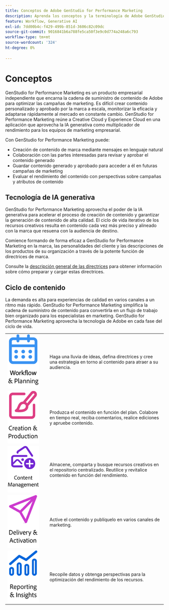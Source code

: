 ```yaml
---
title: Conceptos de Adobe GenStudio for Performance Marketing
description: Aprenda los conceptos y la terminología de Adobe GenStudio for Performance Marketing.
feature: Workflow, Generative AI
exl-id: 7dd00b4c-f429-499b-851d-3606c82c09dc
source-git-commit: 9016841b6a788fe5ca50f3e9c0d774a248a6c793
workflow-type: tm+mt
source-wordcount: '324'
ht-degree: 0%

---
```


# Conceptos 

GenStudio for Performance Marketing es un producto empresarial independiente que encarna la cadena de suministro de contenido de Adobe para optimizar las campañas de marketing. Es difícil crear contenido personalizado y aprobado por la marca a escala, monitorizar la eficacia y adaptarse rápidamente al mercado en constante cambio. GenStudio for Performance Marketing reúne a Creative Cloud y Experience Cloud en una aplicación que aprovecha la IA generativa como multiplicador de rendimiento para los equipos de marketing empresarial.

Con GenStudio for Performance Marketing puede:

- Creación de contenido de marca mediante mensajes en lenguaje natural
- Colaboración con las partes interesadas para revisar y aprobar el contenido generado
- Guardar contenido generado y aprobado para acceder a él en futuras campañas de marketing
- Evaluar el rendimiento del contenido con perspectivas sobre campañas y atributos de contenido

## Tecnología de IA generativa

GenStudio for Performance Marketing aprovecha el poder de la IA generativa para acelerar el proceso de creación de contenido y garantizar la generación de contenido de alta calidad. El ciclo de vida iterativo de los recursos creativos resulta en contenido cada vez más preciso y alineado con la marca que resuena con la audiencia de destino.

Comience formando de forma eficaz a GenStudio for Performance Marketing en la marca, las personalidades del cliente y las descripciones de los productos de su organización a través de la potente función de directrices de marca.

Consulte la [descripción general de las directrices](../user-guide/guidelines/overview.md) para obtener información sobre cómo preparar y cargar estas directrices.

## Ciclo de contenido

La demanda es alta para experiencias de calidad en varios canales a un ritmo más rápido. GenStudio for Performance Marketing simplifica la cadena de suministro de contenido para convertirla en un flujo de trabajo bien organizado para los especialistas en marketing. GenStudio for Performance Marketing aprovecha la tecnología de Adobe en cada fase del ciclo de vida.

<table style="table-layout:fixed">
<tr style="border: 0;">
    <td style="width: 120px;">
       <img alt="calendario" src="../assets/csc-workflow-planning.png" width="100">
    </td>
    <td>
        <p>Haga una lluvia de ideas, defina directrices y cree una estrategia en torno al contenido para atraer a su audiencia.</p>
    </td>
</tr>
<tr style="border: 0;">
    <td style="width: 120px;">
        <img alt="pincel y lienzo" src="../assets/csc-creation-production.png" width="100">
    </td>
    <td>
        <p>Produzca el contenido en función del plan. Colabore en tiempo real, reciba comentarios, realice ediciones y apruebe contenido.</p>
    </td>
</tr>
<tr style="border: 0;">
    <td style="width: 120px;">
        <img alt="imágenes y mucho más" src="../assets/csc-content-mgmt.png" width="100">
    </td>
    <td>
        <p>Almacene, comparta y busque recursos creativos en el repositorio centralizado. Reutilice y revitalice contenido en función del rendimiento.</p>
    </td>
</tr>
<tr style="border: 0;">
    <td style="width: 120px;">
        <img alt="avión de papel" src="../assets/csc-delivery-activation.png" width="100">
    </td>
    <td>
        <p>Active el contenido y publíquelo en varios canales de marketing.</P>
    </td>
</tr>
<tr style="border: 0;">
    <td style="width: 120px;">
        <img alt="gráfico" src="../assets/csc-reporting-insights.png" width="100">
    </td>
    <td>
        <p>Recopile datos y obtenga perspectivas para la optimización del rendimiento de los recursos.</p>
    </td>
</tr>
</table>
